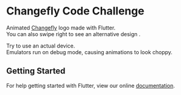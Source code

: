 # Changefly Code Challenge

Animated [Changefly](https://changefly.com) logo made with Flutter.  
You can also swipe right to see an alternative design .     

Try to use an actual device.  
Emulators run on debug mode, causing animations to look choppy.

## Getting Started

For help getting started with Flutter, view our online
[documentation](https://flutter.io/).
